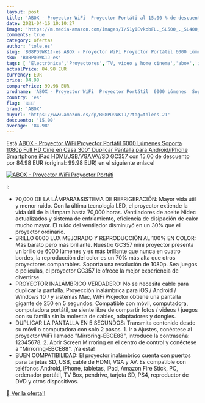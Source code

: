 ```yaml
---
layout: post
title: 'ABOX - Proyector WiFi  Proyector Portáti al 15.00 % de descuento'
date: 2021-04-16 10:10:27
image: 'https://m.media-amazon.com/images/I/51yIEvkobFL._SL500_._SL400_.jpg'
comments: true
category: ofertas
author: 'tole.es'
slug: 'B08PD9WK1J-es ABOX - Proyector WiFi Proyector Portátil 6000 Lúmenes...'
sku: 'B08PD9WK1J-es'
tags: [ 'Electrónica','Proyectores','TV, vídeo y home cinema','abox','ipad', ]
actualPrice: 84.98 EUR
currency: EUR
price: 84.98
comparePrice: 99.98 EUR
prodname: 'ABOX - Proyector WiFi  Proyector Portátil  6000 Lúmenes  Soporta 1080p Full HD  Cine en Casa 300" Duplicar Pantalla para Android/iPhone Smartphone iPad HDMI/USB/VGA/AV/SD GC357'
country: 'es'
flag: '🇪🇸'
brand: 'ABOX'
buyurl: 'https://www.amazon.es/dp/B08PD9WK1J/?tag=tolees-21'
descuento: '15.00'
average: '84.98'
---
```


Está [ABOX - Proyector WiFi  Proyector Portátil  6000 Lúmenes  Soporta 1080p Full HD  Cine en Casa 300" Duplicar Pantalla para Android/iPhone Smartphone iPad HDMI/USB/VGA/AV/SD GC357](https://www.amazon.es/dp/B08PD9WK1J/?tag=tolees-21) con 15.00 de descuento por 84.98 EUR (original: 99.98 EUR) en el siguiente enlace!

[![ABOX - Proyector WiFi  Proyector Portáti](https://m.media-amazon.com/images/I/51yIEvkobFL._SL500_._SL400_.jpg)](https://www.amazon.es/dp/B08PD9WK1J/?tag=tolees-21)

ℹ️:

- 70,000 DE LA LÁMPARA&SISTEMA DE REFRIGERACIÓN: Mayor vida útil y menor ruido. Con la última tecnología LED, el proyector extiende la vida útil de la lámpara hasta 70,000 horas. Ventiladores de aceite Nidec actualizados y sistema de enfriamiento, eficiencia de disipación de calor mucho mayor. El ruido del ventilador disminuyó en un 30% que el proyector ordinario.
- BRILLO 6000 LUX MEJORADO Y REPRODUCCIÓN AL 100% EN COLOR: Más barato pero más brillante. Nuestro GC357 mini proyector presenta un brillo de 6000 lúmenes y es más brillante que nunca en cuatro bordes, la reproducción del color es un 70% más alta que otros proyectores comparables. Soporta una resolución de 1080p. Sea juegos o películas, el proyector GC357 le ofrece la mejor experiencia de divertirse.
- PROYECTOR INALÁMBRICO VERDADERO: No se necesita cable para duplicar la pantalla. Proyección inalámbrica para iOS / Android / Windows 10 / y sistemas Mac, WiFi Projector obtiene una pantalla gigante de 250  en 5 segundos. Compatible con móvil, computadora, computadora portátil, se siente libre de compartir fotos / videos / juegos con su familia sin la molestia de cables, adaptadores y dongles.
- DUPLICAR LA PANTALLA EN 5 SEGUNDOS: Transmita contenido desde su móvil o computadora con solo 2 pasos. 1. Ir a Ajustes, conéctese al proyector WiFi llamado "Mirroring-EBCE88", introduce la contraseña: 12345678. 2. Abrir Screen Mirroring en el centro de control y conéctese a "Mirroring-EBCE88". ¡Ya está!
- BUEN COMPATIBILIDAD: El proyector inalámbrico cuenta con puertos para tarjetas SD, USB, cable de HDMI, VGA y AV. Es compatible con teléfonos Android, iPhone, tabletas, iPad, Amazon Fire Stick, PC, ordenador portátil, TV Box, pendrive, tarjeta SD, PS4, reproductor de DVD y otros dispositivos.

[🛒 Ver la oferta!!](https://www.amazon.es/dp/B08PD9WK1J/?tag=tolees-21)
